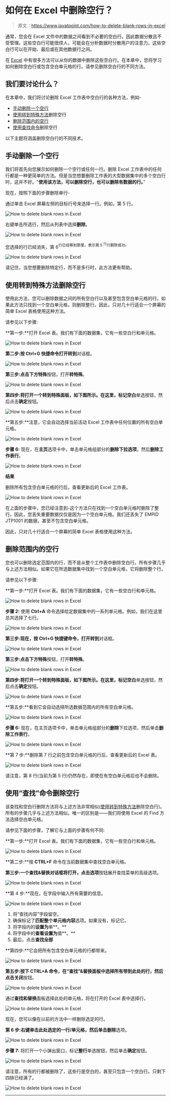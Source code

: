 # 如何在 Excel 中删除空行？

> 原文：<https://www.javatpoint.com/how-to-delete-blank-rows-in-excel>

通常，您会在 Excel 文件中的数据之间看到不必要的空白行。因此数据分散且不受管理。这些空白行可能很烦人，可能会在分析数据时分散用户的注意力。这些空白行可以在开始、最后或在其他数据行之间。

在 [Excel](https://www.javatpoint.com/excel-tutorial) 中有很多方法可以从你的数据中删除这些空白行。在本章中，您将学习如何删除空白行或包含空白单元格的行。请参见删除空白行的不同方法。

## 我们要讨论什么？

在本章中，我们将讨论删除 Excel 工作表中空白行的各种方法，例如-

*   [手动删除一个空行](#single-blank-row-manually)
*   [使用转到特殊方法](#Special-method)删除空行
*   [删除范围内的空行](#within-a-range)
*   [使用查找命令](#Find-command)删除空行

以下主题将涵盖删除空白行的不同技术。

## 手动删除一个空行

我们将首先向您展示如何删除一个空行或任何一行。删除 Excel 工作表中的任何行都是一种更简单的方法。但是当您想要删除工作表的大型数据集中的多个空白行时，这并不好。"**使用该方法，可以删除空行，也可以删除有数据的行。**”

现在，按照下面的步骤删除单行-

通过单击 Excel 屏幕左侧的目标行号来选择一行。例如，第 5 行。

![How to delete blank rows in Excel](img/9e6591f362c73e2efde537ced410b585.png)

右键单击所选行，然后从列表中选择**删除**。

![How to delete blank rows in Excel](img/32a85b9a2f7fc9671e3e2b920abca5dc.png)

您选择的行已经消失，第 6<sup>行已经移到那里。表示第 5 <sup>行</sup>行删除成功。</sup>

![How to delete blank rows in Excel](img/983ccfe6abcaf9ea86b83b471ca0f6e9.png)

请记住，当您想要删除特定行，而不是多行时，此方法更有帮助。

## 使用转到特殊方法删除空行

使用此方法，您可以删除数据之间的所有空白行以及甚至包含空白单元格的行。如果此方法只找到一个空白单元格，则删除整行。因此，只对几十行适合一个屏幕的简单 Excel 表格使用这种方法。

请参见以下步骤:

**第一步:**打开 Excel 表。我们有下面的数据集，它有一些空白行和单元格。

![How to delete blank rows in Excel](img/d1c2155d150832140d39efc6eaf15327.png)

**第二步:**按 **Ctrl+G** 快捷命令打开**转到**对话框。

![How to delete blank rows in Excel](img/e9f0eb7573b1ba3660bce5d7635a99e0.png)

**第三步:**点击下方**特殊**按钮，打开**转特殊**。

![How to delete blank rows in Excel](img/a2dff119f0cfecae54fc231a95cddb5d.png)

**第四步:**将打开一个转到特殊面板，如下图所示。在这里，标记**空白**单选按钮，然后点击**确定**按钮。

![How to delete blank rows in Excel](img/2592c7751cd13c8ed332af6736dfddc6.png)

**第五步:**注意，它会自动选择当前活动 Excel 工作表中任何位置的所有空白单元格。

![How to delete blank rows in Excel](img/c675c4a70eeaacfadeca58aff4d691ec.png)

**步骤 6:** 现在，在**主页**选项卡中，单击单元格组部分的**删除下拉选项**，然后**删除工作表行**。

![How to delete blank rows in Excel](img/aba834995fc0b379770d7af34fd0883a.png)

**结果**

删除所有包含空白单元格的行后，查看更新后的 Excel 工作表。

![How to delete blank rows in Excel](img/237ee516c049596905abd4cc6c5a354d.png)

在上面的步骤中，您已经注意到-这个方法只在找到一个空白单元格时删除了整行。因此，您丢失重要数据仅仅是因为一个空白单元格。我们还丢失了 EMPID JTP1001 的数据，甚至不包含空白单元格。

因此，只对几十行适合一个屏幕的简单 Excel 表格使用这种方法。

## 删除范围内的空行

您也可以删除选定范围内的行，而不是从整个工作表中删除空白行。所有步骤几乎与上述方法相似。如果它在所选数据集中找到一个空白单元格，它将删除整个行。

请参见以下步骤:

**第一步:**打开 Excel 表。我们有下面的数据集，它有一些空白行和单元格。

![How to delete blank rows in Excel](img/49dba5a07f1cf8bee25ac5f96ebc317d.png)

**步骤 2:** 使用 **Ctrl+A** 命令选择给定数据集中的一系列单元格。例如，我们在这里总共选择了七行。

![How to delete blank rows in Excel](img/8e6c0bf745b7e4f3cce1e9522beab77a.png)

**第三步:**现在，按 **Ctrl+G** 快捷键命令，打开**转到**对话框。

![How to delete blank rows in Excel](img/0c4ff40f4d738797f906c7a8e93b9930.png)

**第三步:**点击下方**特殊**按钮，打开**转特殊**。

![How to delete blank rows in Excel](img/b4fa126221586ea670b948b6c1fd4a73.png)

**第四步:**将打开一个转到特殊面板，如下图所示。在这里，标记**空白**单选按钮，然后点击**确定**按钮。

![How to delete blank rows in Excel](img/edf3bd68df41039e09c31aaeafec34f0.png)

**第五步:**看到它会自动选择所选数据范围内的所有空白单元格。

![How to delete blank rows in Excel](img/2d8e7b7f07a3bc6346da7d74038a8c2d.png)

**步骤 6:** 现在，在主页选项卡中，单击单元格组部分的**删除**下拉选项，然后单击**删除工作表行**。

![How to delete blank rows in Excel](img/32f9e15d96c21c5628fe612d04741cff.png)

**第 7 步:**删除第 7 行之前包含空白单元格的行后，查看更新后的 Excel 表。

![How to delete blank rows in Excel](img/f32cf15f80979efb214c686858403af9.png)

请注意，第 8 行(当前为第 5 行)仍然存在，即使在有空白单元格后也不会删除。

## 使用“查找”命令删除空行

该查找和空白行删除方法将与上述方法非常相似([使用转到特殊方法](#Special-method)删除空白行)。所有的步骤几乎与上述方法相似。唯一的区别是——我们将使用 Excel 的 Find 方法选择空白单元格。

请参见下面的步骤，了解它与上面的步骤有何不同:

**第一步:**打开 Excel 表。我们有下面的数据集，它有一些空白行和单元格。

![How to delete blank rows in Excel](img/9fe1f274a65d7c85edcb9b5a31bae9d4.png)

**第二步:**按 **CTRL+F** 命令在当前数据集中查找空白单元格。

**第三步:**一个查找&替换对话框将打开，点击**选项**按钮展开查找菜单的高级选项。

![How to delete blank rows in Excel](img/dc67ad4e27a40750b8acf6a95b3868af.png)

**第 4 步:**现在，在字段中输入所有需要的信息。

![How to delete blank rows in Excel](img/0f8cee351317eea74051c41daabe20d9.png)

1.  将“查找内容”字段留空。
2.  确保标记了**匹配整个单元格内容**选项。如果没有，标记它。
3.  将字段内的**设置为**单**。**
4.  将字段中的**查看设置为**值**。**
5.  最后，点击**查找全部**

**第四步:**它会把所有包含空白单元格的行都带来。

![How to delete blank rows in Excel](img/5e3281bf122684b8e0e8e5d82a71f9cf.png)

**第五步:**按下 **CTRL+A** 命令，在“查找”&替换面板中选择所有带到此处的行，然后点击**关闭**按钮。

![How to delete blank rows in Excel](img/2e0e03314f023dc4062a32872d0b04f0.png)

通过**查找和替换**面板选择此处的单元格，将在打开的 Excel 表中选择行。

![How to delete blank rows in Excel](img/6b9821a3d02357bf12ccc9418ad33bf5.png)

现在，您可以像在以前的方法中一样删除选定的行。

**第 6 步:**右键单击此处选定的一行/单元格，然后单击**删除**选项。

![How to delete blank rows in Excel](img/0567009df278f0297a7fa0224ff34bd1.png)

**步骤 7:** 将打开一个小弹出窗口，标记**整行**单选按钮，然后单击**确定**按钮。

![How to delete blank rows in Excel](img/70d38eb98f8e309af2b11de9dc5d64c2.png)

请注意，所有的行都被删除了，这些行是空白的，甚至只包含一个空白行。只剩下四排已经满了。

![How to delete blank rows in Excel](img/1e56dce6f4806d6c190ad0fe34b8ed05.png)

* * *